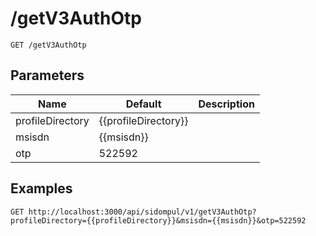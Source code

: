 # /getV3AuthOtp


```
GET /getV3AuthOtp
```

## Parameters
Name | Default | Description
--- | --- | ---
profileDirectory | {{profileDirectory}} | 
msisdn | {{msisdn}} | 
otp | 522592 | 





## Examples

```
GET http://localhost:3000/api/sidompul/v1/getV3AuthOtp?profileDirectory={{profileDirectory}}&msisdn={{msisdn}}&otp=522592


```


